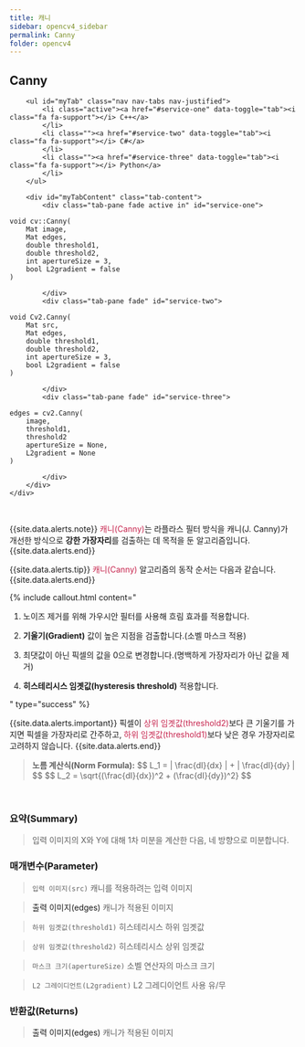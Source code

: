 ```yaml
---
title: 캐니
sidebar: opencv4_sidebar
permalink: Canny
folder: opencv4
---
```


<div class="row">
    <div class="col-lg-12">
        <h2 class="page-header">Canny</h2>
    </div>
    <div class="col-lg-12">

        <ul id="myTab" class="nav nav-tabs nav-justified">
            <li class="active"><a href="#service-one" data-toggle="tab"><i class="fa fa-support"></i> C++</a>
            </li>
            <li class=""><a href="#service-two" data-toggle="tab"><i class="fa fa-support"></i> C#</a>
            </li>
            <li class=""><a href="#service-three" data-toggle="tab"><i class="fa fa-support"></i> Python</a>
            </li>
        </ul>

        <div id="myTabContent" class="tab-content">
            <div class="tab-pane fade active in" id="service-one">
<pre class="prettyprint"><code class="language-cpp">void cv::Canny(
    Mat image,
    Mat edges,
    double threshold1,
    double threshold2,
    int apertureSize = 3,
    bool L2gradient = false
)</code></pre>
            </div>
            <div class="tab-pane fade" id="service-two">
<pre class="prettyprint"><code class="language-cs">void Cv2.Canny(
    Mat src,
    Mat edges,
    double threshold1,
    double threshold2,
    int apertureSize = 3,
    bool L2gradient = false
)</code></pre>
            </div>
            <div class="tab-pane fade" id="service-three">
<pre class="prettyprint"><code class="language-py">edges = cv2.Canny(
    image,
    threshold1,
    threshold2
    apertureSize = None,
    L2gradient = None
)</code></pre>
            </div>
        </div>
    </div>
</div>

<br>

{{site.data.alerts.note}}
<font color="#c7254e">캐니(Canny)</font>는 라플라스 필터 방식을 캐니(J. Canny)가 개선한 방식으로 <b>강한 가장자리</b>를 검출하는 데 목적을 둔 알고리즘입니다.
{{site.data.alerts.end}}

{{site.data.alerts.tip}}
<font color="#c7254e">캐니(Canny)</font> 알고리즘의 동작 순서는 다음과 같습니다.
{{site.data.alerts.end}}

{% include callout.html content="

1. 노이즈 제거를 위해 가우시안 필터를 사용해 흐림 효과를 적용합니다.
  
2. <b>기울기(Gradient)</b> 값이 높은 지점을 검출합니다.(소벨 마스크 적용)
  
3. 최댓값이 아닌 픽셀의 값을 0으로 변경합니다.(명백하게 가장자리가 아닌 값을 제거)
  
4. <b>히스테리시스 임곗값(hysteresis threshold)</b> 적용합니다.

" type="success" %}

{{site.data.alerts.important}}
픽셀이 <font color="#c7254e">상위 임곗값(threshold2)</font>보다 큰 기울기를 가지면 픽셀을 가장자리로 간주하고, <font color="#c7254e">하위 임곗값(threshold1)</font>보다 낮은 경우 가장자리로 고려하지 않습니다.
{{site.data.alerts.end}}

<blockquote class="formula">
<b>노름 계산식(Norm Formula):</b>
$$ L_1 = | \frac{dI}{dx} | + | \frac{dI}{dy} | $$
$$ L_2 = \sqrt{(\frac{dI}{dx})^2 + (\frac{dI}{dy})^2} $$
</blockquote>

<br>

### 요약(Summary)

> 입력 이미지의 X와 Y에 대해 1차 미분을 계산한 다음, 네 방향으로 미분합니다.

### 매개변수(Parameter)

> `입력 이미지(src)` 캐니를 적용하려는 입력 이미지

> <a data-toggle="tooltip" data-original-title="{{site.data.glossary.only_C_CS}}">출력 이미지(edges)</a> 캐니가 적용된 이미지

> `하위 임곗값(threshold1)` 히스테리시스 하위 임곗값

> `상위 임곗값(threshold2)` 히스테리시스 상위 임곗값

> `마스크 크기(apertureSize)` 소벨 연산자의 마스크 크기

> `L2 그레이디언트(L2gradient)` L2 그레디이언트 사용 유/무

### 반환값(Returns)

> <a data-toggle="tooltip" data-original-title="{{site.data.glossary.only_Python}}">출력 이미지(edges)</a> 캐니가 적용된 이미지
